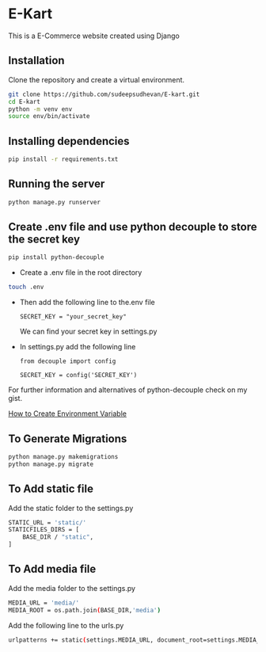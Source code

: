 # E-Kart

This is a E-Commerce website created using Django

## Installation

Clone the repository and create a virtual environment.

```bash
git clone https://github.com/sudeepsudhevan/E-kart.git
cd E-kart
python -m venv env
source env/bin/activate
```

## Installing dependencies

```bash
pip install -r requirements.txt
```

## Running the server

```bash
python manage.py runserver
```

## Create .env file and use python decouple to store the secret key

```bash
pip install python-decouple
```

- Create a .env file in the root directory

```bash
touch .env
```

- Then add the following line to the.env file

  `SECRET_KEY = "your_secret_key"`

  We can find your secret key in settings.py

- In settings.py add the following line

  `from decouple import config`

  `SECRET_KEY = config('SECRET_KEY')`

For further information and alternatives of python-decouple check on my gist.

[How to Create Environment Variable](https://gist.github.com/sudeepsudhevan/4ed6a287ef9ba51c97cd5d6eebf14008)

## To Generate Migrations

```bash
python manage.py makemigrations
python manage.py migrate
```

## To Add static file

Add the static folder to the settings.py

```bash
STATIC_URL = 'static/'
STATICFILES_DIRS = [
    BASE_DIR / "static",
]
```

## To Add media file

Add the media folder to the settings.py

```bash
MEDIA_URL = 'media/'
MEDIA_ROOT = os.path.join(BASE_DIR,'media')
```

Add the following line to the urls.py

```bash
urlpatterns += static(settings.MEDIA_URL, document_root=settings.MEDIA_ROOT)
```
